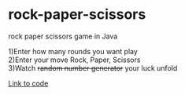 # rock-paper-scissors
rock paper scissors game in Java

1)Enter how many rounds you want play  
2)Enter your move Rock, Paper, Scissors  
3)Watch <s>random number generator</s> your luck unfold  

[Link to code](src/rockPaperScissors/main.java)
